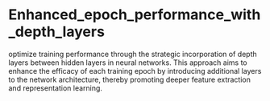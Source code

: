 # Enhanced_epoch_performance_with_depth_layers
optimize training performance through the strategic incorporation of depth layers between hidden layers in neural networks. This approach aims to enhance the efficacy of each training epoch by introducing additional layers to the network architecture, thereby promoting deeper feature extraction and representation learning.
